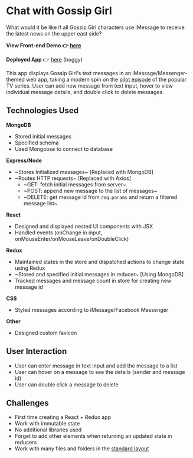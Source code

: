 # Chat with Gossip Girl
What would it be like if all Gossip Girl characters use iMessage to receive the latest news on the upper east side? 

**View Front-end Demo 👉 [here](https://sarahngg.github.io/chat-with-gossip-girl/)**

**Deployed App** 👉 [here](https://chat-with-gossip-girl.herokuapp.com/) (buggy)

This app displays Gossip Girl's text messages in an iMessage/Messenger-themed web app, taking a modern spin on the [pilot episode](https://gossipgirl.fandom.com/wiki/Pilot) of the popular TV series. User can add new message from text input, hover to view individual message details, and double click to delete messages.

## Technologies Used

**MongoDB**

* Stored initial messages
* Specified schema
* Used Mongoose to connect to database

**Express/Node**

* ~Stores Initialized messages~ [Replaced with MongoDB]
* ~Routes HTTP requests~ [Replaced with Axios]
  * ~GET: fetch initial messages from server~
  * ~POST: append new message to the list of messages~
  * ~DELETE: get message id from `req.params` and return a filtered message list~

**React**

- Designed and displayed nested UI components with JSX
- Handled events (onChange in input, onMouseEnter/onMouseLeave/onDoubleClick)

**Redux**

- Maintained states in the store and dispatched actions to change state using Redux
- ~Stored and specified initial messages in reducer~ [Using MongoDB]
- Tracked messages and message count in store for creating new message id

**CSS**

* Styled messages according to iMessage/Facebook Messenger

**Other**

* Designed custom favicon

## User Interaction
* User can enter message in text input and add the message to a list
* User can hover on a message to see the details (sender and message id)
* User can double click a message to delete
## Challenges

* First time creating a React + Redux app
* Work with immutable state
* No additional libraries used
* Forget to add other elements when returning an updated state in reducers
* Work with many files and folders in the [standard layout](https://medium.com/front-end-weekly/the-three-pigs-how-to-structure-react-redux-application-67f5e3c68392)